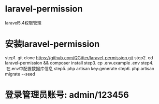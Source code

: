 # laravel-permission
laravel5.4权限管理



# 安装laravel-permission

step1.  git clone https://github.com/QGitter/laravel-permission.git
step2.  cd  laravel-permission && composer install 
step3.  cp .env.example .env
step4.  在.env中配置数据库信息
step5.  php artisan key:generate
step6.  php artisan migrate --seed

# 登录管理员账号: admin/123456
